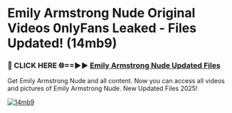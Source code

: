 # Emily Armstrong Nude Original Videos 0nlyFans Leaked - Files Updated! (14mb9)

<h3>🔴 CLICK HERE 🌐==►► <a href="https://tinyurl.com/52m3yx9h" rel="nofollow">Emily Armstrong Nude Updated Files</a></h3>

Get Emily Armstrong Nude and all content. Now you can access all videos and pictures of Emily Armstrong Nude. New Updated Files 2025!

[![14mb9](https://i.imgur.com/TnHtlc8.gif)](https://tinyurl.com/52m3yx9h)
